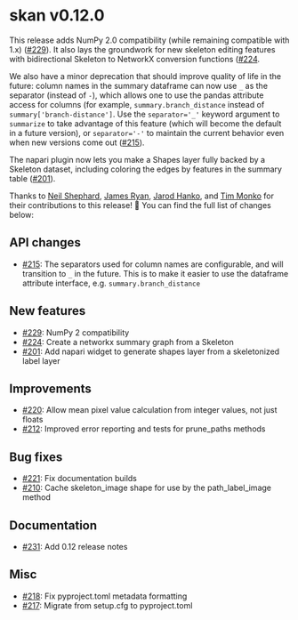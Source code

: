 # skan v0.12.0

This release adds NumPy 2.0 compatibility (while remaining compatible with 1.x)
([#229](https://github.com/jni/skan/pull/229)). It also lays the groundwork for
new skeleton editing features with bidirectional Skeleton to NetworkX
conversion functions ([#224](https://github.com/jni/skan/pull/224).

We also have a minor deprecation that should improve quality of life in the
future: column names in the summary dataframe can now use `_` as the separator
(instead of `-`), which allows one to use the pandas attribute access for
columns (for example, `summary.branch_distance` instead of
`summary['branch-distance']`. Use the `separator='_'` keyword argument to
`summarize` to take advantage of this feature (which will become the default in
a future version), or `separator='-'` to maintain the current behavior even
when new versions come out ([#215](https://github.com/jni/skan/pull/215)).

The napari plugin now lets you make a Shapes layer fully backed by a Skeleton
dataset, including coloring the edges by features in the summary table
([#201](https://github.com/jni/skan/pull/201)).

Thanks to [Neil Shephard](https://github.com/ns-rse),
[James Ryan](https://github.com/jamesyan-git),
[Jarod Hanko](https://github.com/jarodhanko-crafco), and
[Tim Monko](https://github.com/TimMonko) for their contributions to this
release! 🙏 You can find the full list of changes below:

## API changes

- [#215](https://github.com/jni/skan/pull/215): The separators used for column
  names are configurable, and will transition to `_` in the future. This is to
  make it easier to use the dataframe attribute interface, e.g.
  `summary.branch_distance`

## New features

- [#229](https://github.com/jni/skan/pull/229): NumPy 2 compatibility
- [#224](https://github.com/jni/skan/pull/224): Create a networkx summary graph
  from a Skeleton
- [#201](https://github.com/jni/skan/pull/201): Add napari widget to generate
  shapes layer from a skeletonized label layer

## Improvements

- [#220](https://github.com/jni/skan/pull/220): Allow mean pixel value
  calculation from integer values, not just floats
- [#212](https://github.com/jni/skan/pull/212): Improved error reporting and
  tests for prune_paths methods

## Bug fixes

- [#221](https://github.com/jni/skan/pull/221): Fix documentation builds
- [#210](https://github.com/jni/skan/pull/210): Cache skeleton_image shape for
  use by the path_label_image method

## Documentation

- [#231](https://github.com/jni/skan/pull/231): Add 0.12 release notes

## Misc

- [#218](https://github.com/jni/skan/pull/218): Fix pyproject.toml metadata
  formatting
- [#217](https://github.com/jni/skan/pull/217): Migrate from setup.cfg to
  pyproject.toml

